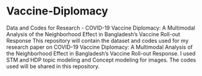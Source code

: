 # Vaccine-Diplomacy
Data and Codes for Research - COVID-19 Vaccine Diplomacy: A Multimodal Analysis of the Neighborhood  Effect in Bangladesh’s Vaccine Roll-out Response 
This repository will contain the dataset and codes used for my research paper on COVID-19 Vaccine Diplomacy: A Multimodal Analysis of the Neighborhood  Effect in Bangladesh’s Vaccine Roll-out Response.
I used STM and HDP topic modeling and Concept modeling for images. The codes used will be shared in this repository. 
